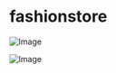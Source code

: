 # fashionstore


















![Image](https://github.com/user-attachments/assets/9530cd64-ff29-4054-ba5c-31bbb6dcbc2a)

![Image](https://github.com/user-attachments/assets/988aa2d6-6e6e-4527-88f8-ba0223ea4fe7)
